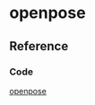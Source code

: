 # openpose

## Reference

### Code
[openpose](https://github.com/CMU-Perceptual-Computing-Lab/openpose)
